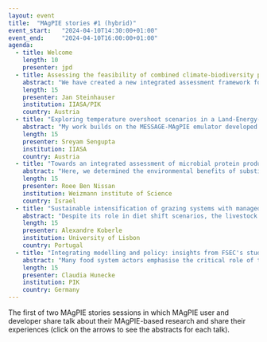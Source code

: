 ```yaml
---
layout: event
title:  "MAgPIE stories #1 (hybrid)"
event_start:   "2024-04-10T14:30:00+01:00"
event_end:     "2024-04-10T16:00:00+01:00"
agenda:
  - title: Welcome
    length: 10
    presenter: jpd 
  - title: Assessing the feasibility of combined climate-biodiversity policies in MAgPIE-MESSAGE
    abstract: "We have created a new integrated assessment framework for the land-energy nexus by soft-coupling MAgPIE and MESSAGEix through a land-use emulator. In this approach, we modify MAgPIE to provide bioenergy potentials based on different policies and biomass prices. Then, we fix these potentials as demands and test carbon price sensitivities to assess land-use emissions under various carbon policies. Combining these two dimensions, we receive a scenario matrix functioning as parameter input for the energy model MESSAGE. We created several such matrices for various biodiversity policies, affecting both bioenergy potentials and land-use carbon emissions. "
    length: 15
    presenter: Jan Steinhauser
    institution: IIASA/PIK
    country: Austria 
  - title: "Exploring temperature overshoot scenarios in a Land-Energy-Climate nexus"
    abstract: "My work builds on the MESSAGE-MAgPIE emulator developed by Jan Steinhauser, and supports the work of Ron Milo's group from Weizmann (in collaboration IIASA and colleagues from PIK), both of which are also presented in MAgPIE stories. In this short section, I will talk about soft-coupling the emulator to MAGICC, the statistical climate model from IIASA, to explore global mean surface temperature overshoot beyond the most ambitious 1.5 °C target agreed in the Paris agreement. This gives us the technical tool to systematically explore Land-Energy-Climate scenarios."
    length: 15
    presenter: Sreyam Sengupta
    institution: IIASA
    country: Austria
  - title: "Towards an integrated assessment of microbial protein production from CO2 and H2"
    abstract: "Here, we determined the environmental benefits of substituting ruminant meat with protein from microbes that grow on H2 and CO2. Using historical data on margarine, a successful analog for an animal-based product, we derived growth projections for microbial protein substitution of ruminant meats. We used these projections in a novel linkage of the MESSAGE-MAgPIE models and analyzed their impacts on the global land-energy-water nexus. Upon substitution, we observed notable improvements in key environmental indicators: natural land, biodiversity, land emissions, water withdrawal and fertilizer use. We also explored the impact of different climate and biodiversity policies. We found microbial scenarios show promise in achieving more ambitious climate targets even under stringent biodiversity policy. Furthermore, the microbial scenario exhibits a reduced carbon price, while  attaining the same climate targets, underscoring its potential as an economically beneficial protein alternative."
    length: 15
    presenter: Roee Ben Nissan
    institution: Weizmann institute of Science
    country: Israel
  - title: "Sustainable intensification of grazing systems with managed pastures implementation"
    abstract: "Despite its role in diet shift scenarios, the livestock sector has received relatively less attention than crops in IAM development. I propose to oresent my work on sustainable intensification of grazing production systems made possible by the separation of managed pastures from rangelands and the creation if a oastures specific Tau factor. I will describe recent applications of these features in the FSEC, Nature Fiinance and Climate Advisers projects, and present proposals for anfuture research agenda."
    length: 15
    presenter: Alexandre Koberle
    institution: University of Lisbon
    country: Portugal
  - title: "Integrating modelling and policy: insights from FSEC's study design"
    abstract: "Many food system actors emphasise the critical role of the global food system in achieving sustainable, inclusive, and climate-friendly future, and advocate for science-based pathways to inform policy. Developing such pathways requires modelling to test targets, explore options, address trade-offs and provide a coherent vision. The MAgPIE framework supports this research by projecting changes considering socio-economic and biophysical factors. However, the findings of the FSEC show that transformation requires a nuanced policy response. Implementing a pathway such as Food System Transformation requires a policy framework that emphasises coherence, bundling, and coordinated governance. Evidence-based, transparent and nuanced policy design ensures effective transformation. Modelling, coupled with a robust policy framework, demonstrates the feasibility and necessity of global food system transformation. FSEC's approach exemplifies integrated study designs, combining modelling and policy."
    length: 15
    presenter: Claudia Hunecke
    institution: PIK
    country: Germany
---
```


The first of two MAgPIE stories sessions in which MAgPIE user and developer
share talk about their MAgPIE-based research and share their experiences (click
on the arrows to see the abstracts for each talk).
